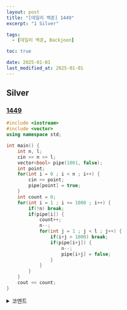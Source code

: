 ```yaml
---
layout: post
title: "[데일리 백준] 1449"
excerpt: "1 Silver"

tags:
  - [데일리 백준, Backjoon]

toc: true

date: 2025-01-01
last_modified_at: 2025-01-01
---
```

## Silver
### [1449][def]

```c++
#include <iostream>
#include <vector>
using namespace std;

int main() {
    int n, l;
    cin >> n >> l;
    vector<bool> pipe(1001, false);
    int point;
    for(int i = 0 ; i < n ; i++) {
        cin >> point;
        pipe[point] = true;
    }
    int count = 0;
    for(int i = 1 ; i <= 1000 ; i++) {
        if(!n) break;
        if(pipe[i]) {
            count++;
            n--;
            for(int j = 1 ; j < l ; j++) {
                if(i+j > 1000) break;
                if(pipe[i+j]) {
                    n--;
                    pipe[i+j] = false;
                }
            }
        }
    }
    cout << count;
}
```

<details>
<summary>코멘트</summary>
<div markdown="1">

- 그리디 알고리즘 (날먹)

</div>
</details>

[def]: https://www.acmicpc.net/problem/1449